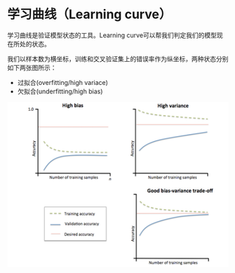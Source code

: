 # 学习曲线（Learning curve）

学习曲线是验证模型状态的工具。Learning curve可以帮我们判定我们的模型现在所处的状态。

我们以样本数为横坐标，训练和交叉验证集上的错误率作为纵坐标，两种状态分别如下两张图所示：
* 过拟合(overfitting/high variace)
* 欠拟合(underfitting/high bias)

![](https://github.com/bobkentt/Learning-machine-from-scratch-pic/blob/master/alg_base/pic/20170719-001228.png)
